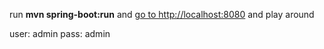 run **mvn spring-boot:run** and 
[go to http://localhost:8080](http://localhost:8080) 
and play around 

user: admin 
pass: admin

